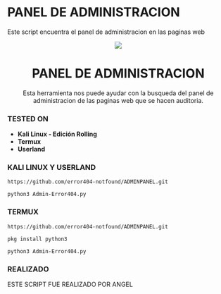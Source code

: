 # PANEL DE ADMINISTRACION
Este script encuentra el panel de administracion en las paginas web 
<p align="center">
  <img src="https://github.com/error404-notfound/ADMINPANEL/blob/master/IMG_20190320_113355.jpg">  
</p>

<h1 align="center">PANEL DE ADMINISTRACION </h1>
<p align="center">
  Esta herramienta nos puede ayudar con la busqueda del panel de administracion de las paginas web que se hacen auditoria.
</p>

### TESTED ON
* **Kali Linux - Edición Rolling**
* **Termux**
* **Userland**

### KALI LINUX Y USERLAND
```
https://github.com/error404-notfound/ADMINPANEL.git
```
```
python3 Admin-Error404.py
```

### TERMUX

```
https://github.com/error404-notfound/ADMINPANEL.git
```
```
pkg install python3 
```
```
python3 Admin-Error404.py
```
### REALIZADO

ESTE SCRIPT FUE REALIZADO POR ANGEL
